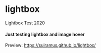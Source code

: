 # lightbox
 Lightbox Test 2020
 
 #### Just testing lightbox and image hover
 Preview: https://suiramus.github.io/lightbox/
